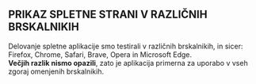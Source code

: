 ## PRIKAZ SPLETNE STRANI V RAZLIČNIH BRSKALNIKIH
Delovanje spletne aplikacije smo testirali v različnih brskalnikih, in sicer: Firefox, Chrome, Safari, Brave, Opera in Microsoft Edge.<br />
**Večjih razlik nismo opazili**, zato je aplikacija primerna za uporabo v vseh zgoraj omenjenih brskalnikih.